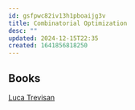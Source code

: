 ```yaml
---
id: gsfpwc82iv13h1pboaijg3v
title: Combinatorial Optimization
desc: ""
updated: 2024-12-15T22:35
created: 1641856818250
---
```

## Books


[Luca Trevisan](http://theory.stanford.edu/~trevisan/books/cs261.pdf)

